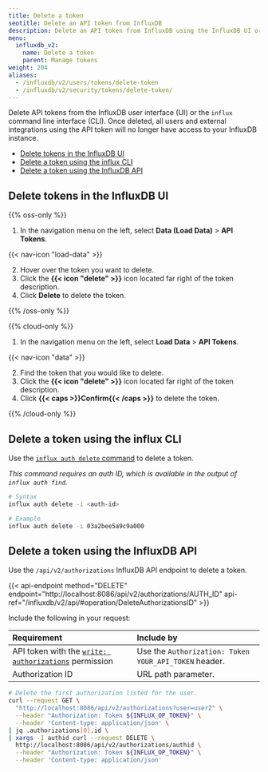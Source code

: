 ```yaml
---
title: Delete a token
seotitle: Delete an API token from InfluxDB
description: Delete an API token from InfluxDB using the InfluxDB UI or the `influx` CLI.
menu:
  influxdb_v2:
    name: Delete a token
    parent: Manage tokens
weight: 204
aliases:
  - /influxdb/v2/users/tokens/delete-token
  - /influxdb/v2/security/tokens/delete-token/
---
```


Delete API tokens from the InfluxDB user interface (UI) or the `influx` command line interface (CLI).
Once deleted, all users and external integrations using the API token will no longer
have access to your InfluxDB instance.

- [Delete tokens in the InfluxDB UI](#delete-tokens-in-the-influxdb-ui)
- [Delete a token using the influx CLI](#delete-a-token-using-the-influx-cli)
- [Delete a token using the InfluxDB API](#delete-a-token-using-the-influxdb-api)

## Delete tokens in the InfluxDB UI

{{% oss-only %}}

1. In the navigation menu on the left, select **Data (Load Data)** > **API Tokens**.

{{< nav-icon "load-data" >}}

2. Hover over the token you want to delete.
3. Click the **{{< icon "delete" >}}** icon located far right of the token description.
3. Click **Delete** to delete the token.

{{% /oss-only %}}

{{% cloud-only %}}

1. In the navigation menu on the left, select **Load Data** > **API Tokens**.

{{< nav-icon "data" >}}

2. Find the token that you would like to delete.
3. Click the **{{< icon "delete" >}}** icon located far right of the token description.
4. Click **{{< caps >}}Confirm{{< /caps >}}** to delete the token.

{{% /cloud-only %}}

## Delete a token using the influx CLI

Use the [`influx auth delete` command](/influxdb/v2/reference/cli/influx/auth/delete)
to delete a token.

_This command requires an auth ID, which is available in the output of `influx auth find`._

```sh
# Syntax
influx auth delete -i <auth-id>

# Example
influx auth delete -i 03a2bee5a9c9a000
```

## Delete a token using the InfluxDB API

Use the `/api/v2/authorizations` InfluxDB API endpoint to delete a token.

{{< api-endpoint method="DELETE" endpoint="http://localhost:8086/api/v2/authorizations/AUTH_ID" api-ref="/influxdb/v2/api/#operation/DeleteAuthorizationsID" >}}

Include the following in your request:

| Requirement          | Include by                                               |
|:-----------          |:----------                                               |
| API token with the [`write: authorizations`](/influxdb/v2/api/#operation/PostAuthorizations) permission  | Use the `Authorization: Token YOUR_API_TOKEN` header. |
| Authorization ID     | URL path parameter. |

```sh
# Delete the first authorization listed for the user.
curl --request GET \
  "http://localhost:8086/api/v2/authorizations?user=user2" \
  --header "Authorization: Token ${INFLUX_OP_TOKEN}" \
  --header 'Content-type: application/json' \
| jq .authorizations[0].id \
| xargs -I authid curl --request DELETE \
  http://localhost:8086/api/v2/authorizations/authid \
  --header "Authorization: Token ${INFLUX_OP_TOKEN}" \
  --header 'Content-type: application/json'
```
